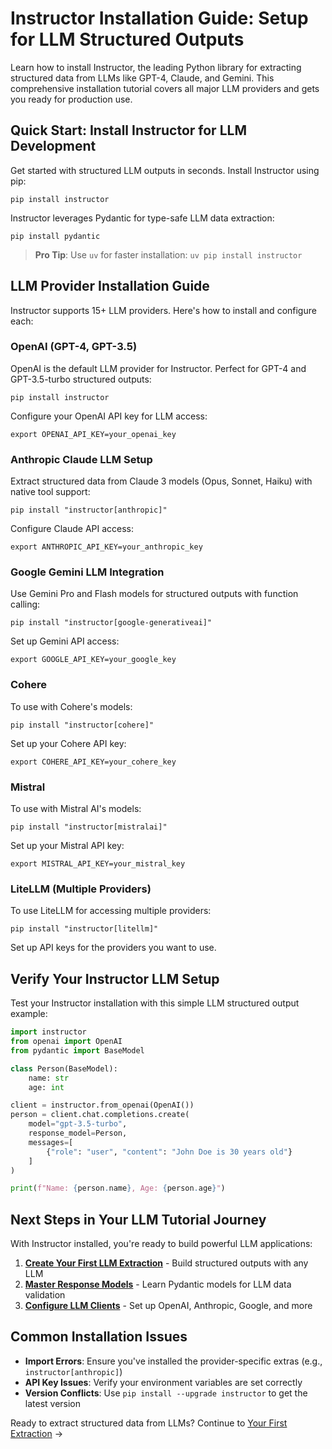 # Instructor Installation Guide: Setup for LLM Structured Outputs

Learn how to install Instructor, the leading Python library for extracting structured data from LLMs like GPT-4, Claude, and Gemini. This comprehensive installation tutorial covers all major LLM providers and gets you ready for production use.

## Quick Start: Install Instructor for LLM Development

Get started with structured LLM outputs in seconds. Install Instructor using pip:

```shell
pip install instructor
```

Instructor leverages Pydantic for type-safe LLM data extraction:

```shell
pip install pydantic
```

> **Pro Tip**: Use `uv` for faster installation: `uv pip install instructor`

## LLM Provider Installation Guide

Instructor supports 15+ LLM providers. Here's how to install and configure each:

### OpenAI (GPT-4, GPT-3.5)

OpenAI is the default LLM provider for Instructor. Perfect for GPT-4 and GPT-3.5-turbo structured outputs:

```shell
pip install instructor
```

Configure your OpenAI API key for LLM access:

```shell
export OPENAI_API_KEY=your_openai_key
```

### Anthropic Claude LLM Setup

Extract structured data from Claude 3 models (Opus, Sonnet, Haiku) with native tool support:

```shell
pip install "instructor[anthropic]"
```

Configure Claude API access:

```shell
export ANTHROPIC_API_KEY=your_anthropic_key
```

### Google Gemini LLM Integration

Use Gemini Pro and Flash models for structured outputs with function calling:

```shell
pip install "instructor[google-generativeai]"
```

Set up Gemini API access:

```shell
export GOOGLE_API_KEY=your_google_key
```

### Cohere

To use with Cohere's models:

```shell
pip install "instructor[cohere]"
```

Set up your Cohere API key:

```shell
export COHERE_API_KEY=your_cohere_key
```

### Mistral

To use with Mistral AI's models:

```shell
pip install "instructor[mistralai]"
```

Set up your Mistral API key:

```shell
export MISTRAL_API_KEY=your_mistral_key
```

### LiteLLM (Multiple Providers)

To use LiteLLM for accessing multiple providers:

```shell
pip install "instructor[litellm]"
```

Set up API keys for the providers you want to use.

## Verify Your Instructor LLM Setup

Test your Instructor installation with this simple LLM structured output example:

```python
import instructor
from openai import OpenAI
from pydantic import BaseModel

class Person(BaseModel):
    name: str
    age: int

client = instructor.from_openai(OpenAI())
person = client.chat.completions.create(
    model="gpt-3.5-turbo",
    response_model=Person,
    messages=[
        {"role": "user", "content": "John Doe is 30 years old"}
    ]
)

print(f"Name: {person.name}, Age: {person.age}")
```

## Next Steps in Your LLM Tutorial Journey

With Instructor installed, you're ready to build powerful LLM applications:

1. **[Create Your First LLM Extraction](first_extraction.md)** - Build structured outputs with any LLM
2. **[Master Response Models](response_models.md)** - Learn Pydantic models for LLM data validation
3. **[Configure LLM Clients](client_setup.md)** - Set up OpenAI, Anthropic, Google, and more

## Common Installation Issues

- **Import Errors**: Ensure you've installed the provider-specific extras (e.g., `instructor[anthropic]`)
- **API Key Issues**: Verify your environment variables are set correctly
- **Version Conflicts**: Use `pip install --upgrade instructor` to get the latest version

Ready to extract structured data from LLMs? Continue to [Your First Extraction](first_extraction.md) →